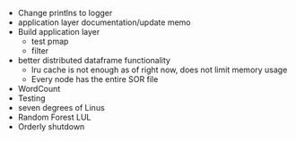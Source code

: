 - Change printlns to logger
- application layer documentation/update memo
- Build application layer
  - test pmap
  - filter
- better distributed dataframe functionality
  - lru cache is not enough as of right now, does not limit memory usage
  - Every node has the entire SOR file
- WordCount
- Testing
- seven degrees of Linus
- Random Forest LUL
- Orderly shutdown

